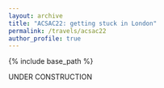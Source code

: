```yaml
---
layout: archive
title: "ACSAC22: getting stuck in London"
permalink: /travels/acsac22
author_profile: true
---
```


{% include base_path %}

UNDER CONSTRUCTION